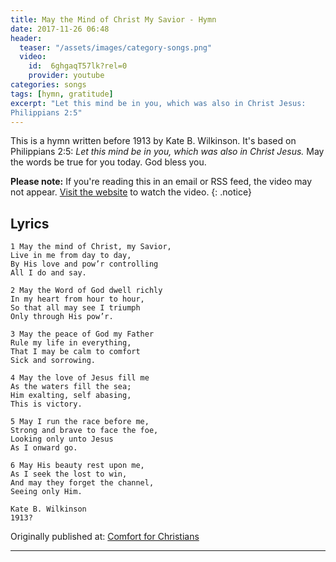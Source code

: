 ```yaml
---
title: May the Mind of Christ My Savior - Hymn
date: 2017-11-26 06:48
header:
  teaser: "/assets/images/category-songs.png"
  video:
    id:  6ghgaqT57lk?rel=0
    provider: youtube
categories: songs
tags: [hymn, gratitude]
excerpt: "Let this mind be in you, which was also in Christ Jesus:
Philippians 2:5"
---
```


This is a hymn written before 1913 by Kate B. Wilkinson.  It's based on Philippians 2:5: _Let this mind be in you, which was also in Christ Jesus._  May the words be true for you today.  God bless you.


**Please note:** If you're reading this in an email or RSS feed, the video may not appear.  [Visit the website](http://www.alecsatin.com/#recent-posts) to watch the video.
{: .notice}

## Lyrics

```
1 May the mind of Christ, my Savior,
Live in me from day to day,
By His love and pow’r controlling
All I do and say.

2 May the Word of God dwell richly
In my heart from hour to hour,
So that all may see I triumph
Only through His pow’r.

3 May the peace of God my Father
Rule my life in everything,
That I may be calm to comfort
Sick and sorrowing.

4 May the love of Jesus fill me
As the waters fill the sea;
Him exalting, self abasing,
This is victory.

5 May I run the race before me,
Strong and brave to face the foe,
Looking only unto Jesus
As I onward go.

6 May His beauty rest upon me,
As I seek the lost to win,
And may they forget the channel,
Seeing only Him.

Kate B. Wilkinson
1913?
```

<div>Originally published at: <a href='http://www.alecsatin.com/'>Comfort for Christians</a></div>

---

